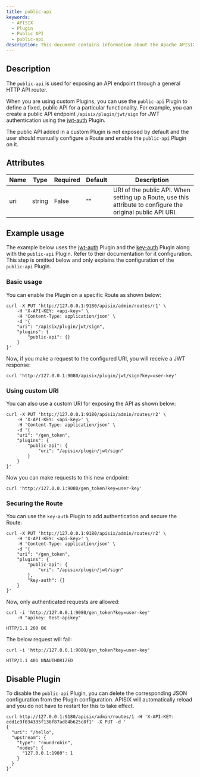 ```yaml
---
title: public-api
keywords:
  - APISIX
  - Plugin
  - Public API
  - public-api
description: This document contains information about the Apache APISIX public-api Plugin.
---
```


<!--
#
# Licensed to the Apache Software Foundation (ASF) under one or more
# contributor license agreements.  See the NOTICE file distributed with
# this work for additional information regarding copyright ownership.
# The ASF licenses this file to You under the Apache License, Version 2.0
# (the "License"); you may not use this file except in compliance with
# the License.  You may obtain a copy of the License at
#
#     http://www.apache.org/licenses/LICENSE-2.0
#
# Unless required by applicable law or agreed to in writing, software
# distributed under the License is distributed on an "AS IS" BASIS,
# WITHOUT WARRANTIES OR CONDITIONS OF ANY KIND, either express or implied.
# See the License for the specific language governing permissions and
# limitations under the License.
#
-->

## Description

The `public-api` is used for exposing an API endpoint through a general HTTP API router.

When you are using custom Plugins, you can use the `public-api` Plugin to define a fixed, public API for a particular functionality. For example, you can create a public API endpoint `/apisix/plugin/jwt/sign` for JWT authentication using the [jwt-auth](./jwt-auth.md) Plugin.

The public API added in a custom Plugin is not exposed by default and the user should manually configure a Route and enable the `public-api` Plugin on it.

## Attributes

| Name | Type   | Required | Default | Description                                                                                                                                                  |
|------|--------|----------|---------|--------------------------------------------------------------------------------------------------------------------------------------------------------------|
| uri  | string | False    | ""      | URI of the public API. When setting up a Route, use this attribute to configure the original public API URI. |

## Example usage

The example below uses the [jwt-auth](./jwt-auth.md) Plugin and the [key-auth](./key-auth.md) Plugin along with the `public-api` Plugin. Refer to their documentation for it configuration. This step is omitted below and only explains the configuration of the `public-api` Plugin.

### Basic usage

You can enable the Plugin on a specific Route as shown below:

```shell
curl -X PUT 'http://127.0.0.1:9180/apisix/admin/routes/r1' \
    -H 'X-API-KEY: <api-key>' \
    -H 'Content-Type: application/json' \
    -d '{
    "uri": "/apisix/plugin/jwt/sign",
    "plugins": {
        "public-api": {}
    }
}'
```

Now, if you make a request to the configured URI, you will receive a JWT response:

```shell
curl 'http://127.0.0.1:9080/apisix/plugin/jwt/sign?key=user-key'
```

### Using custom URI

You can also use a custom URI for exposing the API as shown below:

```shell
curl -X PUT 'http://127.0.0.1:9180/apisix/admin/routes/r2' \
    -H 'X-API-KEY: <api-key>' \
    -H 'Content-Type: application/json' \
    -d '{
    "uri": "/gen_token",
    "plugins": {
        "public-api": {
            "uri": "/apisix/plugin/jwt/sign"
        }
    }
}'
```

Now you can make requests to this new endpoint:

```shell
curl 'http://127.0.0.1:9080/gen_token?key=user-key'
```

### Securing the Route

You can use the `key-auth` Plugin to add authentication and secure the Route:

```shell
curl -X PUT 'http://127.0.0.1:9180/apisix/admin/routes/r2' \
    -H 'X-API-KEY: <api-key>' \
    -H 'Content-Type: application/json' \
    -d '{
    "uri": "/gen_token",
    "plugins": {
        "public-api": {
            "uri": "/apisix/plugin/jwt/sign"
        },
        "key-auth": {}
    }
}'
```

Now, only authenticated requests are allowed:

```shell
curl -i 'http://127.0.0.1:9080/gen_token?key=user-key'
    -H "apikey: test-apikey"
```

```shell
HTTP/1.1 200 OK
```

The below request will fail:

```shell
curl -i 'http://127.0.0.1:9080/gen_token?key=user-key'
```

```shell
HTTP/1.1 401 UNAUTHORIZED
```

## Disable Plugin

To disable the `public-api` Plugin, you can delete the corresponding JSON configuration from the Plugin configuration. APISIX will automatically reload and you do not have to restart for this to take effect.

```shell
curl http://127.0.0.1:9180/apisix/admin/routes/1 -H 'X-API-KEY: edd1c9f034335f136f87ad84b625c8f1' -X PUT -d '
{
  "uri": "/hello",
  "upstream": {
    "type": "roundrobin",
    "nodes": {
      "127.0.0.1:1980": 1
    }
  }
}'
```
